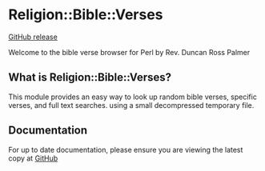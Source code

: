 # Religion::Bible::Verses

[GitHub release](https://github.com/daybologic/libreligion-bible-verses-perl)

Welcome to the bible verse browser for Perl by Rev. Duncan Ross Palmer

## What is Religion::Bible::Verses?

This module provides an easy way to look up random bible verses, specific verses, and full text searches. using a small decompressed temporary file.

## Documentation

For up to date documentation, please ensure you are viewing the latest copy at [GitHub](https://github.com/daybologic/libreligion-bible-verses-perl/blob/master/README.md)
